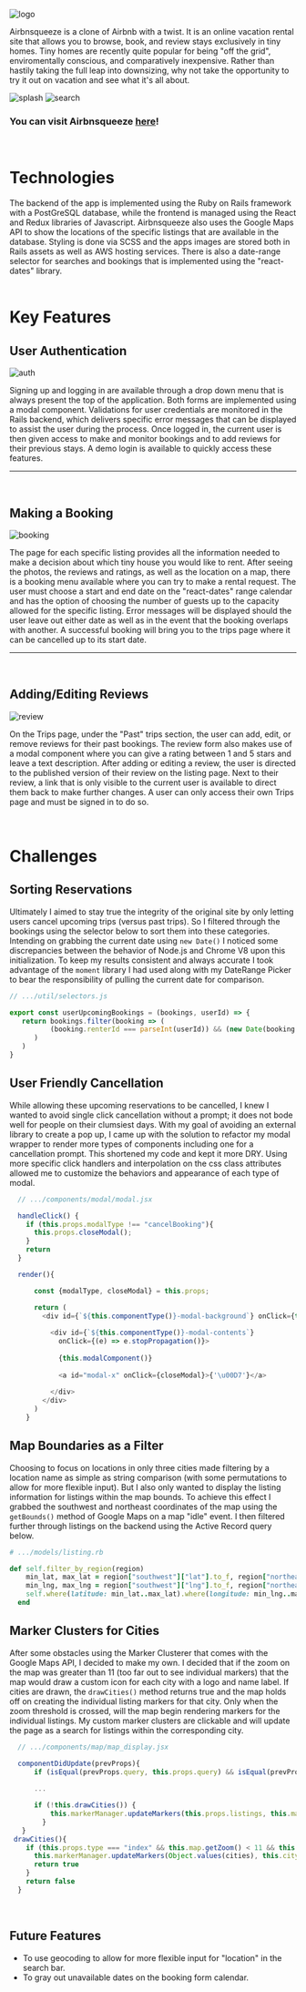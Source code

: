 ![logo](../readMedia/full_logo.png?raw=true)

Airbnsqueeze is a clone of Airbnb with a twist. It is an online vacation rental site that allows you to browse, book, and review stays exclusively in tiny homes. Tiny homes are recently quite popular for being "off the grid", enviromentally conscious, and comparatively inexpensive. Rather than hastily taking the full leap into downsizing, why not take the opportunity to try it out on vacation and see what it's all about.

![splash](../readMedia/splash.png?raw=true)
![search](../readMedia/search.png?raw=true)


### You can visit Airbnsqueeze [here](https://airbnsqueeze.herokuapp.com/#/)!  
<br/>

# Technologies

The backend of the app is implemented using the Ruby on Rails framework with a PostGreSQL database, while the frontend is managed using the React and Redux libraries of Javascript. Airbnsqueeze also uses the Google Maps API to show the locations of the specific listings that are available in the database. Styling is done via SCSS and the apps images are stored both in Rails assets as well as AWS hosting services. There is also a date-range selector for searches and bookings that is implemented using the "react-dates" library.  
<br/> 

# Key Features

## User Authentication

![auth](../readMedia/auth.png?raw=true)

Signing up and logging in are available through a drop down menu that is always present the top of the application. Both forms are implemented using a modal component. Validations for user credentials are monitored in the Rails backend, which delivers specific error messages that can be displayed to assist the user during the process. Once logged in, the current user is then given access to make and monitor bookings and to add reviews for their previous stays. A demo login is available to quickly access these features. 

---  
<br/>

## Making a Booking

![booking](../readMedia/booking.png?raw=true)

The page for each specific listing provides all the information needed to make a decision about which tiny house you would like to rent. After seeing the photos, the reviews and ratings, as well as the location on a map, there is a booking menu available where you can try to make a rental request. The user must choose a start and end date on the "react-dates" range calendar and has the option of choosing the number of guests up to the capacity allowed for the specific listing. Error messages will be displayed should the user leave out either date as well as in the event that the booking overlaps with another. A successful booking will bring you to the trips page where it can be cancelled up to its start date.

---  
<br/>

## Adding/Editing Reviews

![review](../readMedia/review.png?raw=true)

On the Trips page, under the "Past" trips section, the user can add, edit, or remove reviews for their past bookings. The review form also makes use of a modal component where you can give a rating between 1 and 5 stars and leave a text description. After adding or editing a review, the user is directed to the published version of their review on the listing page. Next to their review, a link that is only visible to the current user is available to direct them back to make further changes. A user can only access their own Trips page and must be signed in to do so.

 
<br/>

# Challenges

## Sorting Reservations
Ultimately I aimed to stay true the integrity of the original site by only letting users cancel upcoming trips (versus past trips). So I filtered through the bookings using the selector below to sort them into these categories. Intending on grabbing the current date using `new Date()` I noticed some discrepancies between the behavior of Node.js and Chrome V8 upon this initialization. To keep my results consistent and always accurate I took advantage of the `moment` library I had used along with my DateRange Picker to bear the responsibility of pulling the current date for comparison.

```javascript
// .../util/selectors.js

export const userUpcomingBookings = (bookings, userId) => {
   return bookings.filter(booking => (
          (booking.renterId === parseInt(userId)) && (new Date(booking.startDate) > new Date(moment()))
      )
   )
}
```

## User Friendly Cancellation
While allowing these upcoming reservations to be cancelled, I knew I wanted to avoid single click cancellation without a prompt; it does not bode well for people on their clumsiest days. With my goal of avoiding an external library to create a pop up, I came up with the solution to refactor my modal wrapper to render more types of components including one for a cancellation prompt. This shortened my code and kept it more DRY. Using more specific click handlers and interpolation on the css class attributes allowed me to customize the behaviors and appearance of each type of modal.

```javascript  
  // .../components/modal/modal.jsx

  handleClick() {
    if (this.props.modalType !== "cancelBooking"){
      this.props.closeModal();
    }
    return
  }

  render(){

      const {modalType, closeModal} = this.props;

      return (
        <div id={`${this.componentType()}-modal-background`} onClick={this.handleClick}>
        
          <div id={`${this.componentType()}-modal-contents`}
            onClick={(e) => e.stopPropagation()}>
            
            {this.modalComponent()}
            
            <a id="modal-x" onClick={closeModal}>{'\u00D7'}</a>
            
          </div>
        </div>
      )
    }
  ``` 

## Map Boundaries as a Filter
Choosing to focus on locations in only three cities made filtering by a location name as simple as string comparison (with some permutations to allow for more flexible input). But I also only wanted to display the listing information for listings within the map bounds. To achieve this effect I grabbed the southwest and northeast coordinates of the map using the `getBounds()` method of Google Maps on a map "idle" event. I then filtered further through listings on the backend using the Active Record query below.

```ruby
# .../models/listing.rb

def self.filter_by_region(region)
    min_lat, max_lat = region["southwest"]["lat"].to_f, region["northeast"]["lat"].to_f
    min_lng, max_lng = region["southwest"]["lng"].to_f, region["northeast"]["lng"].to_f
    self.where(latitude: min_lat..max_lat).where(longitude: min_lng..max_lng)
  end
```

## Marker Clusters for Cities
After some obstacles using the Marker Clusterer that comes with the Google Maps API, I decided to make my own. I decided that if the zoom on the map was greater than 11 (too far out to see individual markers) that the map would draw a custom icon for each city with a logo and name label. If cities are drawn, the `drawCities()` method returns true and the map holds off on creating the individual listing markers for that city. Only when the zoom threshold is crossed, will the map begin rendering markers for the individual listings. My custom marker clusters are clickable and will update the page as a search for listings within the corresponding city. 


```javascript
  // .../components/map/map_display.jsx

  componentDidUpdate(prevProps){
      if (isEqual(prevProps.query, this.props.query) && isEqual(prevProps.listings, this.props.listings)) return;
      
      ...

      if (!this.drawCities()) {
          this.markerManager.updateMarkers(this.props.listings, this.markerClickHandler.bind(this), this.props.type)
        }
   }
 drawCities(){
    if (this.props.type === "index" && this.map.getZoom() < 11 && this.props.query.location === ""){
      this.markerManager.updateMarkers(Object.values(cities), this.cityClickHandler.bind(this), "city");
      return true
    }
    return false
  }
```

</br>

## Future Features
- To use geocoding to allow for more flexible input for "location" in the search bar.
- To gray out unavailable dates on the booking form calendar.


